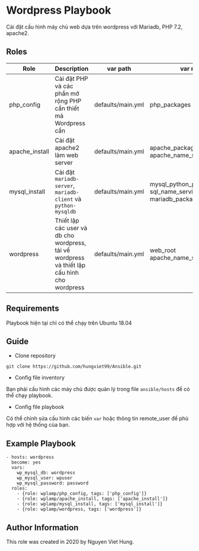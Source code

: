 # Wordpress Playbook

Cài đặt cấu hình máy chủ web dựa trên wordpress với Mariadb, PHP 7.2, apache2.

## Roles

| Role | Description | var path | var name | 
|-------|------------| -------- | -------- |
| php_config | Cài đặt PHP và các phần mở rộng PHP cần thiết mà Wordpress cần | defaults/main.yml | php_packages | 
| apache_install | Cài đặt apache2 làm web server | defaults/main.yml | apache_packages<br>apache_name_service |
| mysql_install | Cài đặt `mariadb-server`, `mariadb-client` và `python-mysqldb` | defaults/main.yml | mysql_python_package_debian<br>sql_name_service<br>mariadb_packages |
| wordpress | Thiết lập các user và db cho wordpress, tải về wordpress và thiết lập cấu hình cho wordpress | defaults/main.yml | web_root<br> apache_name_service |

Requirements
------------
Playbook hiện tại chỉ có thể chạy trên Ubuntu 18.04

## Guide

- Clone repository

```
git clone https://github.com/hungviet99/Ansible.git
```

- Config file inventory

Bạn phải cấu hình các máy chủ được quản lý trong file `ansible/hosts` để có thể chạy playbook. 

- Config file playbook 

Có thể chỉnh sửa cấu hình các biến `var` hoặc thông tin remote_user để phù hợp với hệ thống của bạn.

Example Playbook
----------------
    - hosts: wordpress
      become: yes
      vars:
        wp_mysql_db: wordpress
        wp_mysql_user: wpuser
        wp_mysql_password: password
      roles:
        - {role: wplamp/php_config, tags: ['php_config']}
        - {role: wplamp/apache_install, tags: ['apache_install']}
        - {role: wplamp/mysql_install, tags: ['mysql_install']}
        - {role: wplamp/wordpress, tags: ['wordpress']}

Author Information
------------------

This role was created in 2020 by Nguyen Viet Hung. 
